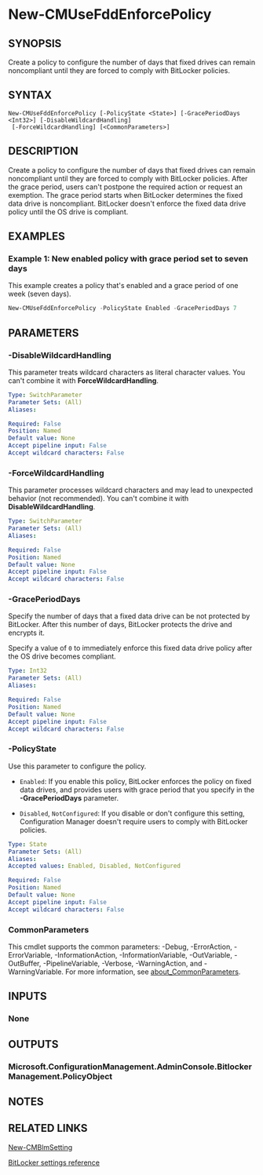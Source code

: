﻿---
external help file: AdminUI.PS.dll-Help.xml
Module Name: ConfigurationManager
ms.date: 08/13/2020
online version:
schema: 2.0.0
---

# New-CMUseFddEnforcePolicy

## SYNOPSIS

Create a policy to configure the number of days that fixed drives can remain noncompliant until they are forced to comply with BitLocker policies.

## SYNTAX

```
New-CMUseFddEnforcePolicy [-PolicyState <State>] [-GracePeriodDays <Int32>] [-DisableWildcardHandling]
 [-ForceWildcardHandling] [<CommonParameters>]
```

## DESCRIPTION

Create a policy to configure the number of days that fixed drives can remain noncompliant until they are forced to comply with BitLocker policies. After the grace period, users can't postpone the required action or request an exemption. The grace period starts when BitLocker determines the fixed data drive is noncompliant. BitLocker doesn't enforce the fixed data drive policy until the OS drive is compliant.

## EXAMPLES

### Example 1: New enabled policy with grace period set to seven days

This example creates a policy that's enabled and a grace period of one week (seven days).

```powershell
New-CMUseFddEnforcePolicy -PolicyState Enabled -GracePeriodDays 7
```

## PARAMETERS

### -DisableWildcardHandling

This parameter treats wildcard characters as literal character values. You can't combine it with **ForceWildcardHandling**.

```yaml
Type: SwitchParameter
Parameter Sets: (All)
Aliases:

Required: False
Position: Named
Default value: None
Accept pipeline input: False
Accept wildcard characters: False
```

### -ForceWildcardHandling

This parameter processes wildcard characters and may lead to unexpected behavior (not recommended). You can't combine it with **DisableWildcardHandling**.

```yaml
Type: SwitchParameter
Parameter Sets: (All)
Aliases:

Required: False
Position: Named
Default value: None
Accept pipeline input: False
Accept wildcard characters: False
```

### -GracePeriodDays

Specify the number of days that a fixed data drive can be not protected by BitLocker. After this number of days, BitLocker protects the drive and encrypts it.

Specify a value of `0` to immediately enforce this fixed data drive policy after the OS drive becomes compliant.

```yaml
Type: Int32
Parameter Sets: (All)
Aliases:

Required: False
Position: Named
Default value: None
Accept pipeline input: False
Accept wildcard characters: False
```

### -PolicyState

Use this parameter to configure the policy.

- `Enabled`: If you enable this policy, BitLocker enforces the policy on fixed data drives, and provides users with grace period that you specify in the **-GracePeriodDays** parameter.

- `Disabled`, `NotConfigured`: If you disable or don't configure this setting, Configuration Manager doesn't require users to comply with BitLocker policies.

```yaml
Type: State
Parameter Sets: (All)
Aliases:
Accepted values: Enabled, Disabled, NotConfigured

Required: False
Position: Named
Default value: None
Accept pipeline input: False
Accept wildcard characters: False
```

### CommonParameters
This cmdlet supports the common parameters: -Debug, -ErrorAction, -ErrorVariable, -InformationAction, -InformationVariable, -OutVariable, -OutBuffer, -PipelineVariable, -Verbose, -WarningAction, and -WarningVariable. For more information, see [about_CommonParameters](http://go.microsoft.com/fwlink/?LinkID=113216).

## INPUTS

### None
## OUTPUTS

### Microsoft.ConfigurationManagement.AdminConsole.BitlockerManagement.PolicyObject
## NOTES

## RELATED LINKS

[New-CMBlmSetting](New-CMBlmSetting.md)

[BitLocker settings reference](/mem/configmgr/protect/tech-ref/bitlocker/settings#encryption-policy-enforcement-settings-fixed-data-drive)
